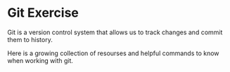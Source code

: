 # Git Exercise

Git is a version control system that allows us to track changes and commit them to history.

Here is a growing collection of resourses and helpful commands to know when working with git.
